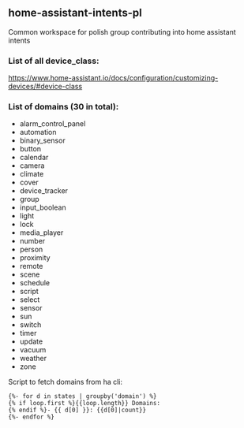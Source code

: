 ## home-assistant-intents-pl
Common workspace for polish group contributing into home assistant intents

### List of all device_class:
https://www.home-assistant.io/docs/configuration/customizing-devices/#device-class

### List of domains (30 in total):
  - alarm_control_panel
  - automation
  - binary_sensor
  - button
  - calendar
  - camera
  - climate
  - cover
  - device_tracker
  - group
  - input_boolean
  - light
  - lock
  - media_player
  - number
  - person
  - proximity
  - remote
  - scene
  - schedule
  - script
  - select
  - sensor
  - sun
  - switch
  - timer
  - update
  - vacuum
  - weather
  - zone
  
  Script to fetch domains from ha cli:
  ```
{%- for d in states | groupby('domain') %}
  {% if loop.first %}{{loop.length}} Domains:
  {% endif %}- {{ d[0] }}: {{d[0]|count}}
{%- endfor %}
```
